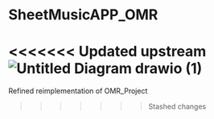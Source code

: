 # SheetMusicAPP_OMR
<<<<<<< Updated upstream
![Untitled Diagram drawio (1)](https://github.com/user-attachments/assets/f3d470a9-adbd-4aea-88b0-7d020c511a64)
=======
Refined reimplementation of OMR_Project
>>>>>>> Stashed changes
